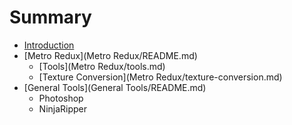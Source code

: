 # Summary

* [Introduction](README.md)
* [Metro Redux](Metro Redux/README.md)
  * [Tools](Metro Redux/tools.md)
  * [Texture Conversion](Metro Redux/texture-conversion.md)
* [General Tools](General Tools/README.md)
  * Photoshop
  * NinjaRipper


